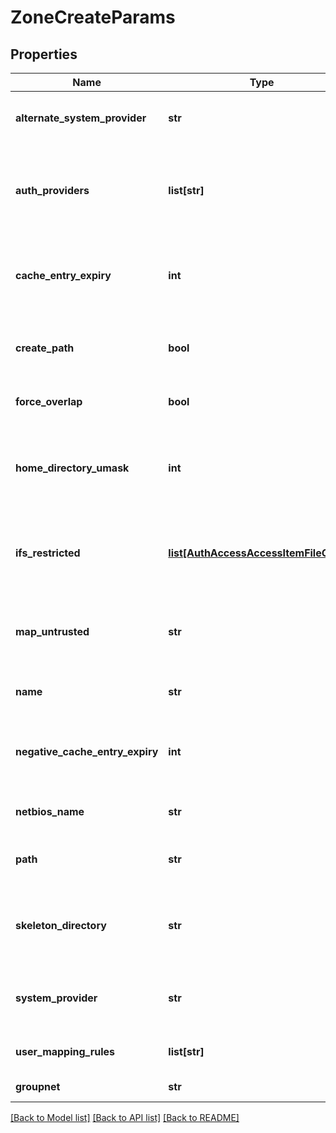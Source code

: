 # ZoneCreateParams

## Properties
Name | Type | Description | Notes
------------ | ------------- | ------------- | -------------
**alternate_system_provider** | **str** | Specifies an alternate system provider. | [optional] 
**auth_providers** | **list[str]** | Specifies the list of authentication providers available on this access zone. | [optional] 
**cache_entry_expiry** | **int** | Specifies amount of time in seconds to cache a user/group. | [optional] 
**create_path** | **bool** | Determines if a path is created when a path does not exist. | [optional] 
**force_overlap** | **bool** | Allow for overlapping base path. | [optional] 
**home_directory_umask** | **int** | Specifies the permissions set on automatically created user home directories. | [optional] 
**ifs_restricted** | [**list[AuthAccessAccessItemFileGroup]**](AuthAccessAccessItemFileGroup.md) | Specifies a list of users and groups that have read and write access to /ifs. | [optional] 
**map_untrusted** | **str** | Maps untrusted domains to this NetBIOS domain during authentication. | [optional] 
**name** | **str** | Specifies the access zone name. | 
**negative_cache_entry_expiry** | **int** | Specifies number of seconds the negative cache entry is valid. | [optional] 
**netbios_name** | **str** | Specifies the NetBIOS name. | [optional] 
**path** | **str** | Specifies the access zone base directory path. | [optional] 
**skeleton_directory** | **str** | Specifies the skeleton directory that is used for user home directories. | [optional] 
**system_provider** | **str** | Specifies the system provider for the access zone. | [optional] 
**user_mapping_rules** | **list[str]** | Specifies the current ID mapping rules. | [optional] 
**groupnet** | **str** | Groupnet identifier | [optional] 

[[Back to Model list]](../README.md#documentation-for-models) [[Back to API list]](../README.md#documentation-for-api-endpoints) [[Back to README]](../README.md)


